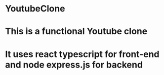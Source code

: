 # YoutubeClone


# This is a functional Youtube clone
# It uses react typescript for front-end and node express.js for backend 
